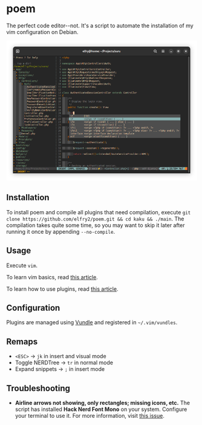# poem
The perfect code editor--not. It's a script to automate the installation of my vim configuration on Debian.

![A screenshot of the latest version](screenshots/Screenshot%20from%202023-12-18%2004-24-26.png "A screenshot of the latest version")

## Installation
To install poem and compile all plugins that need compilation, execute ```git clone https://github.com/elfry2/poem.git && cd kaku && ./main```. The compilation takes quite some time, so you may want to skip it later after running it once by appending ```--no-compile```.

## Usage
Execute ```vim```.

To learn vim basics, read [this article](https://www.linuxfoundation.org/blog/blog/classic-sysadmin-vim-101-a-beginners-guide-to-vim).

To learn how to use plugins, read [this article](https://opensource.com/article/20/2/how-install-vim-plugins).

## Configuration
Plugins are managed using [Vundle](https://github.com/VundleVim/Vundle.vim) and registered in ```~/.vim/vundles```.

## Remaps 
- ```<ESC>``` -> ```jk``` in insert and visual mode
- Toggle NERDTree -> ```tr``` in normal mode
- Expand snippets -> ```;``` in insert mode

## Troubleshooting
- **Airline arrows not showing, only rectangles; missing icons, etc.** The script has installed **Hack Nerd Font Mono** on your system. Configure your terminal to use it. For more information, visit [this issue](https://github.com/vim-airline/vim-airline/issues/1688).
